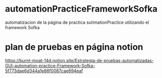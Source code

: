 # automationPracticeFrameworkSofka
automatizacion de la página de practica sutimationPractice utilizando el framework Sofka

# plan de pruebas en página notion

https://burnt-moat-14d.notion.site/Estrategia-de-pruebas-automatizadas-GUI-automation-practice-Framework-Sofka-5f773dae6d344a1e86f0087cae694eaf

